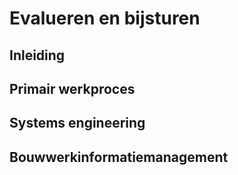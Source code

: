 # Evalueren en bijsturen



## Inleiding

## Primair werkproces


## Systems engineering


## Bouwwerkinformatiemanagement

